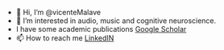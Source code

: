 - 👋 Hi, I’m @vicenteMalave
- 👀 I’m interested in audio, music and cognitive neuroscience. 
-  I have some academic publications [Google Scholar](https://scholar.google.com/citations?hl=en&user=Un41qyEAAAAJ)
- 📫 How to reach me 
[LinkedIN](https://www.linkedin.com/in/vicentemalave/)
<!---
vicenteMalave/vicenteMalave is a ✨ special ✨ repository because its `README.md` (this file) appears on your GitHub profile.
You can click the Preview link to take a look at your changes.
--->
